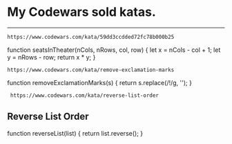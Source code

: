 # My Codewars sold katas.

---
``` https://www.codewars.com/kata/59dd3ccdded72fc78b000b25 ```

function seatsInTheater(nCols, nRows, col, row) {
  let x =  nCols - col + 1;
  let y = nRows - row;
  return x * y;
}


```https://www.codewars.com/kata/remove-exclamation-marks```

function removeExclamationMarks(s) {
  return s.replace(/!/g, '');
}

``` https://www.codewars.com/kata/reverse-list-order```
## Reverse List Order

 function reverseList(list) {
  return list.reverse();
 }


